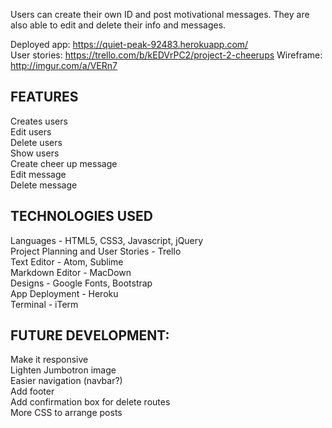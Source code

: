 Users can create their own ID and post motivational messages. They are also able to edit and delete their info and messages. 

Deployed app: https://quiet-peak-92483.herokuapp.com/<br>
User stories: https://trello.com/b/kEDVrPC2/project-2-cheerups
Wireframe: http://imgur.com/a/VERn7

## FEATURES
Creates users<br>
Edit users<br>
Delete users<br>
Show users<br>
Create cheer up message<br>
Edit message<br>
Delete message

## TECHNOLOGIES USED
Languages - HTML5, CSS3, Javascript, jQuery<br>
Project Planning and User Stories - Trello<br>
Text Editor - Atom, Sublime<br>
Markdown Editor - MacDown<br>
Designs - Google Fonts, Bootstrap<br>
App Deployment - Heroku<br>
Terminal - iTerm


## FUTURE DEVELOPMENT:
Make it responsive<br>
Lighten Jumbotron image<br>
Easier navigation (navbar?)<br>
Add footer<br>
Add confirmation box for delete routes<br>
More CSS to arrange posts<br>
